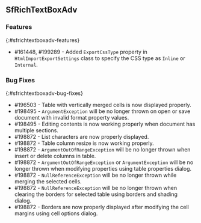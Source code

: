 ## SfRichTextBoxAdv

### Features
{:#sfrichtextboxadv-features}
* \#161448, \#199289 - Added `ExportCssType` property in `HtmlImportExportSettings` class to specify the CSS type as `Inline` or `Internal`.

### Bug Fixes
{:#sfrichtextboxadv-bug-fixes}
* \#196503 - Table with vertically merged cells is now displayed properly.
* \#198495 - `ArgumentException` will be no longer thrown on open or save document with invalid format property values.
* \#198495 - Editing contents is now working properly when document has multiple sections.
* \#198872 - List characters are now properly displayed.
* \#198872 - Table column resize is now working properly.
* \#198872 - `ArgumentOutOfRangeException` will be no longer thrown when insert or delete columns in table.
* \#198872 - `ArgumentOutOfRangeException` or `ArgumentException` will be no longer thrown when modifying properties using table properties dialog.
* \#198872 - `NullReferenceException` will be no longer thrown while merging the selected cells.
* \#198872 - `NullReferenceException` will be no longer thrown when clearing the borders for selected table using borders and shading dialog.
* \#198872 - Borders are now properly displayed after modifying the cell margins using cell options dialog.